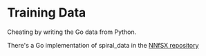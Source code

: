 # Training Data

Cheating by writing the Go data from Python.

There's a Go implementation of spiral_data in the [NNfSX repository](https://github.com/Sentdex/NNfSiX/blob/master/Go/p005-ReLU-Activation.go)